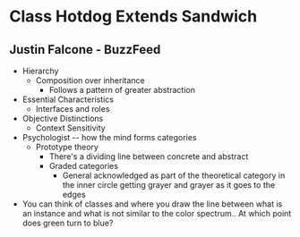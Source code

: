 # Class Hotdog Extends Sandwich
## Justin Falcone - BuzzFeed
  - Hierarchy
    - Composition over inheritance
      - Follows a pattern of greater abstraction
  - Essential Characteristics
    - Interfaces and roles
  - Objective Distinctions
    - Context Sensitivity
  - Psychologist -- how the mind forms categories
    - Prototype theory
      - There's a dividing line between concrete and abstract
      - Graded categories
        - General acknowledged as part of the theoretical category in the inner circle getting grayer and grayer as it goes to the edges
  - You can think of classes and where you draw the line between what is an instance and what is not similar to the color spectrum.. At which point does green turn to blue?
